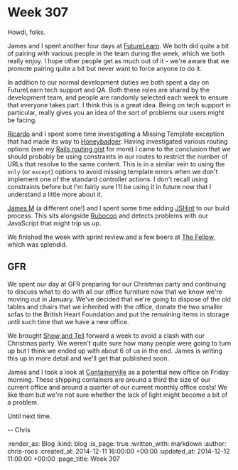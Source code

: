 Week 307
========

Howdi, folks.

James and I spent another four days at [FutureLearn][]. We both did quite a bit of pairing with various people in the team during the week, which we both really enjoy. I hope other people get as much out of it - we're aware that we promote pairing quite a bit but never want to force anyone to do it.

In addition to our normal development duties we both spent a day on FutureLearn tech support and QA. Both these roles are shared by the development team, and people are randomly selected each week to ensure that everyone takes part. I think this is a great idea. Being on tech support in particular, really gives you an idea of the sort of problems our users might be facing.

[Ricardo][] and I spent some time investigating a Missing Template exception that had made its way to [Honeybadger][]. Having investigated various routing options (see my [Rails routing gist][] for more) I came to the conclusion that we should probably be using constraints in our routes to restrict the number of URLs that resolve to the same content. This is in a similar vein to using the `only` (or `except`) options to avoid missing template errors when we don't implement one of the standard controller actions. I don't recall using constraints before but I'm fairly sure I'll be using it in future now that I understand a little more about it.

[James M][] (a different one!) and I spent some time adding [JSHint][] to our build process. This sits alongside [Rubocop][] and detects problems with our JavaScript that might trip us up.

We finished the week with sprint review and a few beers at [The Fellow][], which was splendid.

## GFR

We spent our day at GFR preparing for our Christmas party and continuing to discuss what to do with all our office furniture now that we know we're moving out in January. We've decided that we're going to dispose of the old tables and chairs that we inherited with the office, donate the two smaller sofas to the British Heart Foundation and put the remaining items in storage until such time that we have a new office.

We brought [Show and Tell][] forward a week to avoid a clash with our Christmas party. We weren't quite sure how many people were going to turn up but I think we ended up with about 6 of us in the end. James is writing this up in more detail and we'll get that published soon.

James and I took a look at [Containerville][] as a potential new office on Friday morning. These shipping containers are around a third the size of our current office and around a quarter of our current monthly office costs! We like them but we're not sure whether the lack of light might become a bit of a problem.

Until next time.

-- Chris

[Containerville]: http://estateoffice.com/containerville/
[FutureLearn]: https://www.futurelearn.com/
[Honeybadger]: https://www.honeybadger.io/
[James M]: https://twitter.com/jamesmockett
[JSHint]: http://jshint.com/
[Rails routing gist]: https://gist.github.com/chrisroos/f9d539773542da79a583
[Ricardo]: http://ricardolopes.net/
[Rubocop]: https://github.com/bbatsov/rubocop
[Show and Tell]: /show-and-tell-events
[The Fellow]: http://thefellow.co.uk/

:render_as: Blog
:kind: blog
:is_page: true
:written_with: markdown
:author: chris-roos
:created_at: 2014-12-11 16:00:00 +00:00
:updated_at: 2014-12-12 11:00:00 +00:00
:page_title: Week 307
